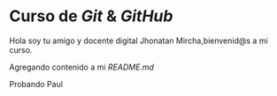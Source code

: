 # Curso de _Git_ & _GitHub_

Hola soy tu amigo y docente digital Jhonatan Mircha,bienvenid@s a mi curso.

Agregando contenido a mi _README.md_

Probando Paul
